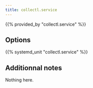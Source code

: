 ```yaml
---
title: collectl.service
---
```


{{% provided_by "collectl.service" %}}

## Options

{{% systemd_unit "collectl.service" %}}

## Additionnal notes

Nothing here.